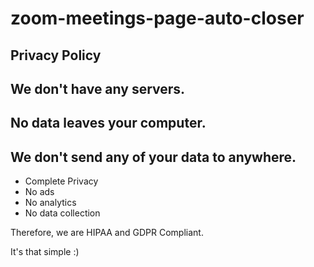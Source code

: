 # zoom-meetings-page-auto-closer

## Privacy Policy

## __We don't have any servers.__
## __No data leaves your computer.__
## __We don't send any of your data to anywhere.__

- Complete Privacy
- No ads
- No analytics
- No data collection

Therefore, we are HIPAA and GDPR Compliant.

It's that simple :)
